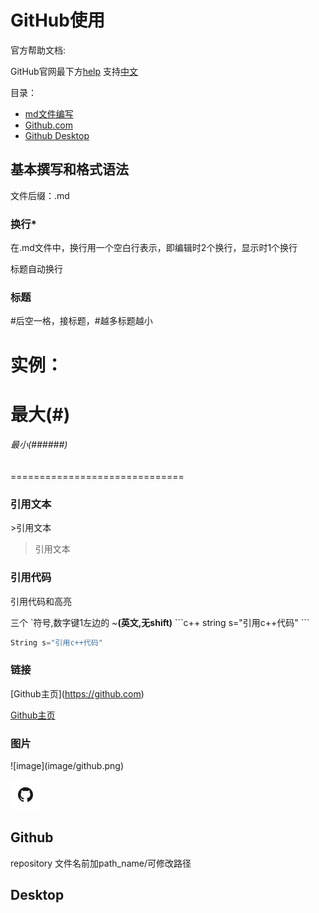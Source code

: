 # GitHub使用
官方帮助文档:

GitHub官网最下方[help](https://help.github.com)  支持[中文](https://help.github.com/cn/)

目录：
* [md文件编写](#基本撰写和格式语法)
* [Github.com](#Github)
* [Github Desktop](#Desktop)
## 基本撰写和格式语法
文件后缀：.md
### 换行\*
在.md文件中，换行用一个空白行表示，即编辑时2个换行，显示时1个换行

标题自动换行
### 标题
#后空一格，接标题，#越多标题越小

实例：
==============================
  # 最大(#) 
  ###### 最小(######)
==============================
### 引用文本
\>引用文本

>引用文本
### 引用代码
引用代码和高亮

三个 \`符号,数字键1左边的 ~**(英文,无shift)**
\```c++
string s="引用c++代码"
\```
```c++
String s="引用c++代码"
```
### 链接
\[Github主页](https://github.com)

[Github主页](https://github.com)

### 图片
!\[image](image/github.png)

![image](image/github.png)
## Github
repository
文件名前加path_name/可修改路径
## Desktop

